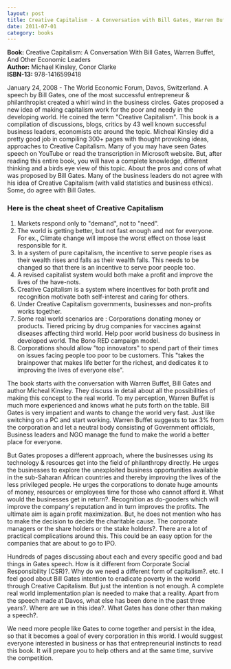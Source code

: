 ```yaml
---
layout: post
title: Creative Capitalism - A Conversation with Bill Gates, Warren Buffet, and Other Economic Leaders
date: 2011-07-01
category: books
---
```


**Book:** Creative Capitalism: A Conversation With Bill Gates, Warren Buffet, And Other Economic Leaders  
**Author:** Michael Kinsley, Conor Clarke  
**ISBN-13:** 978-1416599418

January 24, 2008 - The World Economic Forum, Davos, Switzerland. A speech by Bill Gates, one of the most successful entrepreneur & philanthropist created a whirl wind in the business circles. Gates proposed a new idea of making capitalism work for the poor and needy in the developing world. He coined the term "Creative Capitalism". This book is a compilation of discussions, blogs, critics by 43 well known successful business leaders, economists etc around the topic. Micheal Kinsley did a pretty good job in compiling 300+ pages with thought provoking ideas, approaches to Creative Capitalism. Many of you may have seen Gates speech on YouTube or read the transcription in Microsoft website. But, after reading this entire book, you will have a complete knowledge, different thinking and a birds eye view of this topic. About the pros and cons of what was proposed by Bill Gates. Many of the business leaders do not agree with his idea of Creative Capitalism (with valid statistics and business ethics). Some, do agree with Bill Gates.  
  
### Here is the cheat sheet of Creative Capitalism

1. Markets respond only to "demand", not to "need".  
2. The world is getting better, but not fast enough and not for everyone. For ex., Climate change will impose the worst effect on those least responsible for it.  
3. In a system of pure capitalism, the incentive to serve people rises as their wealth rises and falls as their wealth falls. This needs to be changed so that there is an incentive to serve poor people too.  
4. A revised capitalist system would both make a profit and improve the lives of the have-nots.  
5. Creative Capitalism is a system where incentives for both profit and recognition motivate both self-interest and caring for others.  
6. Under Creative Capitalism governments, businesses and non-profits works together.  
7. Some real world scenarios are : Corporations donating money or products. Tiered pricing by drug companies for vaccines against diseases affecting third world. Help poor world business do business in developed world. The Bono RED campaign model.  
8. Corporations should allow "top innovators" to spend part of their times on issues facing people too poor to be customers. This "takes the brainpower that makes life better for the richest, and dedicates it to improving the lives of everyone else".  
  
The book starts with the conversation with Warren Buffet, Bill Gates and author Micheal Kinsley. They discuss in detail about all the possibilities of making this concept to the real world. To my perception, Warren Buffet is much more experienced and knows what he puts forth on the table. Bill Gates is very impatient and wants to change the world very fast. Just like switching on a PC and start working. Warren Buffet suggests to tax 3% from the corporation and let a neutral body consisting of Government officials, Business leaders and NGO manage the fund to make the world a better place for everyone.  
  
But Gates proposes a different approach, where the businesses using its technology & resources get into the field of philanthropy directly. He urges the businesses to explore the unexploited business opportunities available in the sub-Saharan African countries and thereby improving the lives of the less privileged people. He urges the corporations to donate huge amounts of money, resources or employees time for those who cannot afford it. What would the businesses get in return?. Recognition as do-gooders which will improve the company's reputation and in turn improves the profits. The ultimate aim is again profit maximization. But, he does not mention who has to make the decision to decide the charitable cause. The corporate managers or the share holders or the stake holders?. There are a lot of practical complications around this. This could be an easy option for the companies that are about to go to IPO.  
  
Hundreds of pages discussing about each and every specific good and bad things in Gates speech. How is it different from Corporate Social Responsibility (CSR)?. Why do we need a different form of capitalism?. etc. I feel good about Bill Gates intention to eradicate poverty in the world through Creative Capitalism. But just the intention is not enough. A complete real world implementation plan is needed to make that a reality. Apart from the speech made at Davos, what else has been done in the past three years?. Where are we in this idea?. What Gates has done other than making a speech?.  
  
We need more people like Gates to come together and persist in the idea, so that it becomes a goal of every corporation in this world. I would suggest everyone interested in business or has that entrepreneurial instincts to read this book. It will prepare you to help others and at the same time, survive the competition.  

